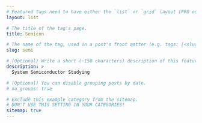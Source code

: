 ```yaml
---
# Featured tags need to have either the `list` or `grid` layout (PRO only).
layout: list

# The title of the tag's page.
title: Semicon

# The name of the tag, used in a post's front matter (e.g. tags: [<slug>]).
slug: semi

# (Optional) Write a short (~150 characters) description of this featured tag.
description: >
  System Semiconductor Studying 

# (Optional) You can disable grouping posts by date.
# no_groups: true

# Exclude this example category from the sitemap.
# DON'T USE THIS SETTING IN YOUR CATEGORIES!
sitemap: true
---
```

